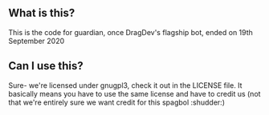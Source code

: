 ## What is this?
This is the code for guardian, once DragDev's flagship bot, ended on 19th September 2020

## Can I use this?
Sure- we're licensed under gnugpl3, check it out in the LICENSE file. It basically means you have to use the same license and have to credit us (not that we're entirely sure we want credit for this spagbol :shudder:)
